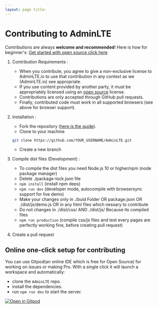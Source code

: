 ```yaml
---
layout: page title:
---
```


# Contributing to AdminLTE

Contributions are always **welcome and recommended**! Here is how for
beginner's: [Get started with open source click here](https://youtu.be/GbqSvJs-6W4)

1. Contribution Requirements :
    * When you contribute, you agree to give a non-exclusive license to AdminLTE.io to use that contribution in any
      context as we (AdminLTE.io) see appropriate.
    * If you use content provided by another party, it must be appropriately licensed using
      an [open source](https://opensource.org/licenses) license.
    * Contributions are only accepted through GitHub pull requests.
    * Finally, contributed code must work in all supported browsers (see above for browser support).
2. Installation :
    * Fork the repository ([here is the guide](https://help.github.com/articles/fork-a-repo/)).
    * Clone to your machine

    ```bash
    git clone https://github.com/YOUR_USERNAME/AdminLTE.git
    ```
    * Create a new branch
3. Compile dist files (Development) :
    * To compile the dist files you need Node.js 10 or higher/npm (node package manager)
    * Delete ./package-lock.json file
    * `npm install` (install npm deps)
    * `npm run dev` (developer mode, autocompile with browsersync support for live demo)
    * Make your changes only in ./buid Folder OR package.json OR ./dist/js/demo.js OR in any html files which nessary to
      contribute
    * Do not changes in ./dist/css/ AND ./dist/js/ Because its compiled files
    * `npm run production` (compile css/js files and test every pages are perfectly working fine, before creating pull
      request)
4. Create a pull request

## Online one-click setup for contributing

You can use Gitpod(an online IDE which is free for Open Source) for working on issues or making Prs. With a single click
it will launch a workspace and automatically:

- clone the `AdminLTE` repo.
- install the dependencies.
- run `npm run dev` to start the server.

[![Open in Gitpod](https://gitpod.io/button/open-in-gitpod.svg)](https://gitpod.io/from-referrer/)
